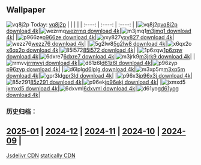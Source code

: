 ## Wallpaper
![vq8j2p](https://w.wallhaven.cc/full/vq/wallhaven-vq8j2p.jpg) Today: [vq8j2p](https://th.wallhaven.cc/small/vq/vq8j2p.jpg)
|      |      |      |
| :----: | :----: | :----: |
|![vq8j2p](https://th.wallhaven.cc/small/vq/vq8j2p.jpg)[vq8j2p download 4k](https://wallhaven.cc/w/vq8j2p)|![wezrmq](https://th.wallhaven.cc/small/we/wezrmq.jpg)[wezrmq download 4k](https://wallhaven.cc/w/wezrmq)|![m3jmq1](https://th.wallhaven.cc/small/m3/m3jmq1.jpg)[m3jmq1 download 4k](https://wallhaven.cc/w/m3jmq1)|
|![p966ze](https://th.wallhaven.cc/small/p9/p966ze.jpg)[p966ze download 4k](https://wallhaven.cc/w/p966ze)|![yxy827](https://th.wallhaven.cc/small/yx/yxy827.jpg)[yxy827 download 4k](https://wallhaven.cc/w/yxy827)|![wezz76](https://th.wallhaven.cc/small/we/wezz76.jpg)[wezz76 download 4k](https://wallhaven.cc/w/wezz76)|
|![5g2lw8](https://th.wallhaven.cc/small/5g/5g2lw8.jpg)[5g2lw8 download 4k](https://wallhaven.cc/w/5g2lw8)|![x6qx2o](https://th.wallhaven.cc/small/x6/x6qx2o.jpg)[x6qx2o download 4k](https://wallhaven.cc/w/x6qx2o)|![85l572](https://th.wallhaven.cc/small/85/85l572.jpg)[85l572 download 4k](https://wallhaven.cc/w/85l572)|
|![1p6zqw](https://th.wallhaven.cc/small/1p/1p6zqw.jpg)[1p6zqw download 4k](https://wallhaven.cc/w/1p6zqw)|![6dxre7](https://th.wallhaven.cc/small/6d/6dxre7.jpg)[6dxre7 download 4k](https://wallhaven.cc/w/6dxre7)|![m3jrk9](https://th.wallhaven.cc/small/m3/m3jrk9.jpg)[m3jrk9 download 4k](https://wallhaven.cc/w/m3jrk9)|
|![rrmvvj](https://th.wallhaven.cc/small/rr/rrmvvj.jpg)[rrmvvj download 4k](https://wallhaven.cc/w/rrmvvj)|![d61z6l](https://th.wallhaven.cc/small/d6/d61z6l.jpg)[d61z6l download 4k](https://wallhaven.cc/w/d61z6l)|![p96zyp](https://th.wallhaven.cc/small/p9/p96zyp.jpg)[p96zyp download 4k](https://wallhaven.cc/w/p96zyp)|
|![d6lplg](https://th.wallhaven.cc/small/d6/d6lplg.jpg)[d6lplg download 4k](https://wallhaven.cc/w/d6lplg)|![m3xp5m](https://th.wallhaven.cc/small/m3/m3xp5m.jpg)[m3xp5m download 4k](https://wallhaven.cc/w/m3xp5m)|![gpr3ld](https://th.wallhaven.cc/small/gp/gpr3ld.jpg)[gpr3ld download 4k](https://wallhaven.cc/w/gpr3ld)|
|![p96x3j](https://th.wallhaven.cc/small/p9/p96x3j.jpg)[p96x3j download 4k](https://wallhaven.cc/w/p96x3j)|![85z291](https://th.wallhaven.cc/small/85/85z291.jpg)[85z291 download 4k](https://wallhaven.cc/w/85z291)|![p96ekj](https://th.wallhaven.cc/small/p9/p96ekj.jpg)[p96ekj download 4k](https://wallhaven.cc/w/p96ekj)|
|![jxmxd5](https://th.wallhaven.cc/small/jx/jxmxd5.jpg)[jxmxd5 download 4k](https://wallhaven.cc/w/jxmxd5)|![6dxvml](https://th.wallhaven.cc/small/6d/6dxvml.jpg)[6dxvml download 4k](https://wallhaven.cc/w/6dxvml)|![d61yog](https://th.wallhaven.cc/small/d6/d61yog.jpg)[d61yog download 4k](https://wallhaven.cc/w/d61yog)|

### 历史归档：
[2025-01](https://github.com/april-projects/april-wallpaper/tree/main/picture/2025-01/) | [2024-12](https://github.com/april-projects/april-wallpaper/tree/main/picture/2024-12/) | [2024-11](https://github.com/april-projects/april-wallpaper/tree/main/picture/2024-11/) | [2024-10](https://github.com/april-projects/april-wallpaper/tree/main/picture/2024-10/) | [2024-09](https://github.com/april-projects/april-wallpaper/tree/main/picture/2024-09/) | 
---
[Jsdelivr CDN](https://cdn.jsdelivr.net/gh/april-projects/april-wallpaper/api.json)
[statically CDN](https://cdn.statically.io/gh/april-projects/april-wallpaper/main/api.json)